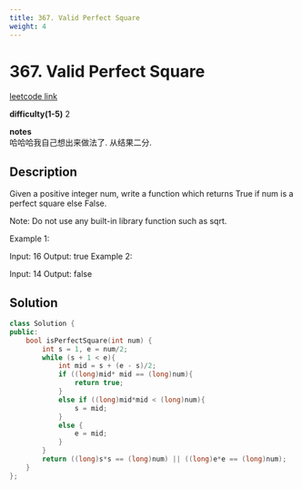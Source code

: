 ```yaml
---
title: 367. Valid Perfect Square
weight: 4
---
```

# 367. Valid Perfect Square
[leetcode link](https://leetcode.com/problems/valid-perfect-square/)

**difficulty(1-5)** 
2

**notes**   
哈哈哈我自己想出来做法了. 从结果二分.

## Description
Given a positive integer num, write a function which returns True if num is a perfect square else False.

Note: Do not use any built-in library function such as sqrt.

Example 1:

Input: 16
Output: true
Example 2:

Input: 14
Output: false

## Solution
```c++
class Solution {
public:
    bool isPerfectSquare(int num) {
        int s = 1, e = num/2;
        while (s + 1 < e){
            int mid = s + (e - s)/2;
            if ((long)mid* mid == (long)num){
                return true;
            }
            else if ((long)mid*mid < (long)num){
                s = mid;
            }
            else {
                e = mid;
            }
        }
        return ((long)s*s == (long)num) || ((long)e*e == (long)num);
    }
};
```
